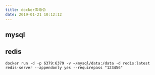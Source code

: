 ```yaml
---
title: docker库命令
date: 2019-01-21 10:12:12
---
```


## mysql

## redis
```
docker run -d -p 6379:6379 -v ~/mysql/data:/data -d redis:latest redis-server --appendonly yes --requirepass "123456"
```